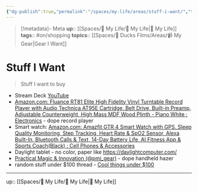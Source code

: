 ```yaml
---
{"dg-publish":true,"permalink":"/spaces/my-life/areas/stuff-i-want/","title":"Stuff I Want"}
---
```


> [!metadata]- Meta
> **up**:: [[Spaces/🤘 My Life/🤘 My Life\|🤘 My Life]]
> **tags**::  #on/shopping
> **topics**:: [[Spaces/🦆 Ducks Films/Areas/📹 My Gear\|Gear I Want]]


# Stuff I Want

> Stuff I want to buy

- Stream Deck [YouTube](https://youtu.be/I2oQRo3k3to)
- [Amazon.com: Fluance RT81 Elite High Fidelity Vinyl Turntable Record Player with Audio Technica AT95E Cartridge, Belt Drive, Built-in Preamp, Adjustable Counterweight, High Mass MDF Wood Plinth - Piano White : Electronics](https://www.amazon.com/dp/B0961BP3F1?ref_=cm_sw_r_apin_dp_KHQ7GJ0S2BJ8VABF30MK) - dope record player
- Smart watch: [Amazon.com: Amazfit GTR 4 Smart Watch with GPS, Sleep Quality Monitoring, Step Tracking, Heart Rate & SpO2 Sensor, Alexa Built-In, Bluetooth Calls & Text, 14-Day Battery Life, AI Fitness App & Sports Coach(Black) : Cell Phones & Accessories](https://a.co/d/0WR0IGB)
- Daylight tablet - no color, paper like https://daylightcomputer.com/
- [Practical Magic & Innovation (@pmi\_gear)](https://www.instagram.com/pmi_gear?igsh=aDE3Z2JqNDE0eWhu) - dope handheld hazer
- random stuff under $100 thread - [Cool things under $100](https://x.com/gregoryhansell/status/1808344587225743431?s=46)
---
up:: [[Spaces/🤘 My Life/🤘 My Life\|🤘 My Life]]

